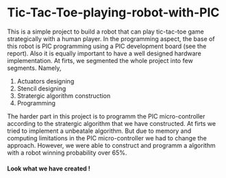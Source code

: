 # Tic-Tac-Toe-playing-robot-with-PIC
This is a simple project to build a robot that can play tic-tac-toe game strategically with a human player. In the programming aspect, the base of this robot is PIC programming using a PIC development board (see the report). Also it is equally important to have a well designed hardware implementation.
At firts, we segmented the whole project into few segments. Namely, 

  1. Actuators designing
  2. Stencil designing
  3. Stratergic algorithm construction
  4. Programming
  
The harder part in this project is to programm the PIC micro-controller according to the stratergic algorithm that we have constructed. At firts we tried to implement a unbeatale algorithm. But due to memory and computing limitations in the PIC micro-controller we had to change the approach. However, we were able to construct and programm a algorithm with a robot winning probability over 65%.

#### Look what we have created !

